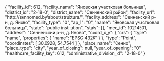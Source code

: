 {
    "facility_id": 612,
    "facility_name": "Яновская участковая больница",
    "district_id": "2-18-0",
    "district_name": "Сенненский район",
    "facility_url": "http:\/\/sennomed.by\/about\/struktura\/",
    "facility_address": "Сенненский р-н, д. Яново",
    "facility_type": "0",
    "ap_1": "0",
    "name": "Яновская участковая больница",
    "state": "public institution",
    "stats": [],
    "med_id": 10214501,
    "address": "Сенненский р-н, д. Яново",
    "coord_x_y": {
        "crs": {
            "type": "name",
            "properties": {
                "name": "EPSG:4326"
            }
        },
        "type": "Point",
        "coordinates": [
            30.0928,
            54.7544
        ]
    },
    "place_name": "Сенно",
    "place_type": "city",
    "year_of_closing": null,
    "year_of_opening": "0",
    "healthcare_facility_key": 612,
    "administrative_division_id": "2-18-0"
}